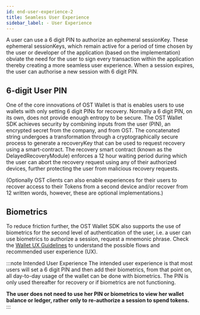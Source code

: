 ```yaml
---
id: end-user-experience-2
title: Seamless User Experience
sidebar_label: - User Experience
---
```


A user can use a 6 digit PIN to authorize an ephemeral sessionKey. These ephemeral sessionKeys, which remain active for a period of time chosen by the user or developer of the application (based on the implementation) obviate the need for the user to sign every transaction within the application thereby creating a more seamless user experience. When a session expires, the user can authorise a new session with 6 digit PIN.

## 6-digit User PIN
One of the core innovations of OST Wallet is that is enables users to use wallets with only setting 6 digit PINs for recovery. Normally a 6 digit PIN, on its own, does not provide enough entropy to be secure. The OST Wallet SDK achieves security by combining inputs from the user (PIN), an encrypted secret from the company, and from OST. The concatenated string undergoes a transformation through a cryptographically secure process to generate a recoveryKey that can be used to request recovery using a smart-contract. The recovery smart contract (known as the DelayedRecoveryModule) enforces a 12 hour waiting period during which the user can abort the recovery request using any of their authorized devices, further protecting the user from malicious recovery requests. 

(Optionally OST clients can also enable experiences for their users to recover access to their Tokens from a second device and/or recover from 12 written words, however, these are optional implementations.)

## Biometrics
To reduce friction further, the OST Wallet SDK also supports the use of biometrics for the second level of authentication of the user, i.e. a user can use biometrics to authorize a session, request a mnemonic phrase. Check the [Wallet UX Guidelines](/platform/docs/ux/) to understand the possible flows and recommended user experience (UX).

:::note Intended User Experience
The intended user experience is that most users will set a 6 digit PIN and then add their biometrics, from that point on, all day-to-day usage of the wallet can be done with biometrics. The PIN is only used thereafter for recovery or if biometrics are not functioning. 

**The user does not need to use her PIN or biometrics to view her wallet balance or ledger, rather only to re-authorize a session to spend tokens.**
:::